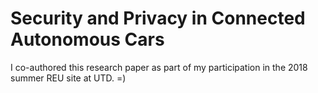 # Security and Privacy in Connected Autonomous Cars
I co-authored this research paper as part of my participation in the 2018 summer REU site at UTD. =)
